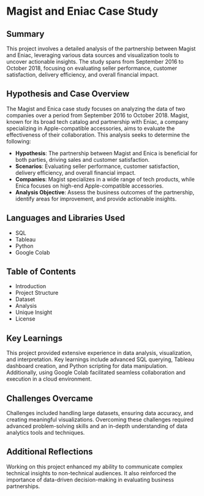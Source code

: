 # Magist and Eniac Case Study

## Summary
This project involves a detailed analysis of the partnership between Magist and Eniac, leveraging various data sources and visualization tools to uncover actionable insights. The study spans from September 2016 to October 2018, focusing on evaluating seller performance, customer satisfaction, delivery efficiency, and overall financial impact.

## Hypothesis and Case Overview
The Magist and Enica case study focuses on analyzing the data of two companies over a period from September 2016 to October 2018. Magist, known for its broad tech catalog and partnership with Eniac, a company specializing in Apple-compatible accessories, aims to evaluate the effectiveness of their collaboration. This analysis seeks to determine the following:
- **Hypothesis**: The partnership between Magist and Enica is beneficial for both parties, driving sales and customer satisfaction.
- **Scenarios**: Evaluating seller performance, customer satisfaction, delivery efficiency, and overall financial impact.
- **Companies**: Magist specializes in a wide range of tech products, while Enica focuses on high-end Apple-compatible accessories.
- **Analysis Objective**: Assess the business outcomes of the partnership, identify areas for improvement, and provide actionable insights.

## Languages and Libraries Used
- SQL
- Tableau
- Python
- Google Colab

## Table of Contents
- Introduction
- Project Structure
- Dataset
- Analysis
- Unique Insight
- License

## Key Learnings
This project provided extensive experience in data analysis, visualization, and interpretation. Key learnings include advanced SQL querying, Tableau dashboard creation, and Python scripting for data manipulation. Additionally, using Google Colab facilitated seamless collaboration and execution in a cloud environment.

## Challenges Overcame
Challenges included handling large datasets, ensuring data accuracy, and creating meaningful visualizations. Overcoming these challenges required advanced problem-solving skills and an in-depth understanding of data analytics tools and techniques.

## Additional Reflections
Working on this project enhanced my ability to communicate complex technical insights to non-technical audiences. It also reinforced the importance of data-driven decision-making in evaluating business partnerships.

